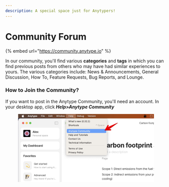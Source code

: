 ```yaml
---
description: A special space just for Anytypers!
---
```


# Community Forum

{% embed url="https://community.anytype.io" %}

In our community, you'll find various **categories** and **tags** in which you can find previous posts from others who may have had similar experiences to yours. The various categories include: News & Announcements, General Discussion, How To, Feature Requests, Bug Reports, and Lounge.

### How to Join the Community?

If you want to post in the Anytype Community, you'll need an account. In your desktop app, click _**Help>Anytype Community**_

<figure><img src="../../.gitbook/assets/Join Anytype Community on desktop (1).jpg" alt=""><figcaption></figcaption></figure>
